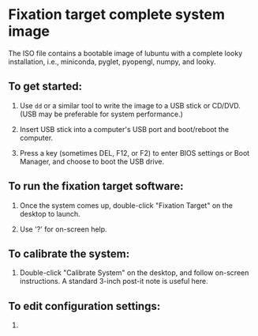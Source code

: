 # Fixation target complete system image

The ISO file contains a bootable image of lubuntu with a complete looky installation, i.e., miniconda, pyglet, pyopengl, numpy, and looky.

## To get started:

1. Use `dd` or a similar tool to write the image to a USB stick or CD/DVD. (USB may be preferable for system performance.)

2. Insert USB stick into a computer's USB port and boot/reboot the computer.

3. Press a key (sometimes DEL, F12, or F2) to enter BIOS settings or Boot Manager, and choose to boot the USB drive.

## To run the fixation target software:

1. Once the system comes up, double-click "Fixation Target" on the desktop to launch.

2. Use '?' for on-screen help.

## To calibrate the system:

1. Double-click "Calibrate System" on the desktop, and follow on-screen instructions. A standard 3-inch post-it note is useful here.

## To edit configuration settings:

1. 
